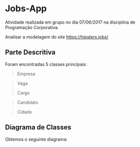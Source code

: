 # Jobs-App

Atividade realizada em grupo no dia 07/06/2017 na disciplina de Programação Corporativa.

Analisar a modelagem  do site https://hipsters.jobs/

## Parte Descritiva
 
Foram encontradas 5 classes principais:
> Empresa

> Vaga

> Cargo

> Candidato

> Cidade

## Diagrama de Classes

Obtemos o seguinte diagrama:
